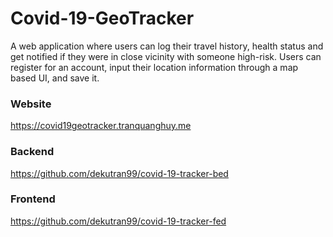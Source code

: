 # Covid-19-GeoTracker

A web application where users can log their travel history, health status and get notified if they were in close vicinity with someone high-risk. Users can register for an account, input their location information through a map based UI, and save it. 

### Website

https://covid19geotracker.tranquanghuy.me

### Backend
https://github.com/dekutran99/covid-19-tracker-bed

### Frontend
https://github.com/dekutran99/covid-19-tracker-fed
